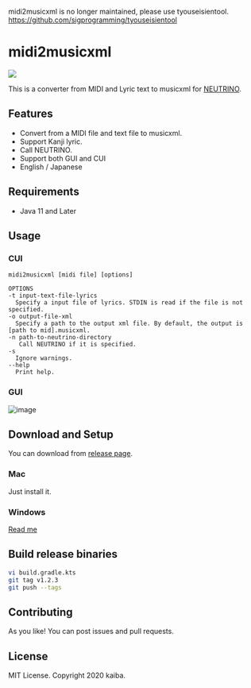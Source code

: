 midi2musicxml is no longer maintained, please use tyouseisientool.
https://github.com/sigprogramming/tyouseisientool

# midi2musicxml

![](https://github.com/kaibadash/midi2musicxml/workflows/build/badge.svg)

This is a converter from MIDI and Lyric text to musicxml for [NEUTRINO](https://n3utrino.work/).

## Features

- Convert from a MIDI file and text file to musicxml.
- Support Kanji lyric.
- Call NEUTRINO.
- Support both GUI and CUI
- English / Japanese

## Requirements

- Java 11 and Later

## Usage

### CUI

```
midi2musicxml [midi file] [options]

OPTIONS
-t input-text-file-lyrics
  Specify a input file of lyrics. STDIN is read if the file is not specified.
-o output-file-xml
  Specify a path to the output xml file. By default, the output is [path to mid].musicxml.
-n path-to-neutrino-directory
   Call NEUTRINO if it is specified.
-s
  Ignore warnings.
--help
  Print help.
```

### GUI

![image](https://user-images.githubusercontent.com/391549/80907978-9aadb280-8d56-11ea-881b-74c176cd01a8.png)

## Download and Setup

You can download from [release page](https://github.com/kaibadash/midi2musicxml/releases).

### Mac

Just install it.

### Windows

[Read me](https://github.com/kaibadash/midi2musicxml/blob/master/windows_script/README.md)

## Build release binaries

```bash
vi build.gradle.kts
git tag v1.2.3
git push --tags
```

## Contributing

As you like! You can post issues and pull requests.

## License

MIT License. Copyright 2020 kaiba.
